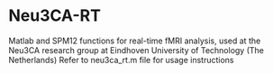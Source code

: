 # Neu3CA-RT
Matlab and SPM12 functions for real-time fMRI analysis, used at the Neu3CA research group at Eindhoven University of Technology (The Netherlands)
Refer to neu3ca_rt.m file for usage instructions
